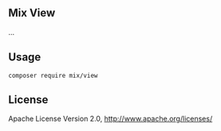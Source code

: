 ## Mix View

...

## Usage

```
composer require mix/view
```

## License

Apache License Version 2.0, http://www.apache.org/licenses/
